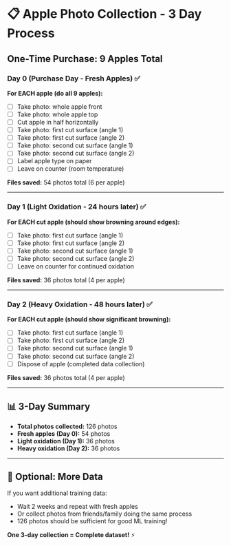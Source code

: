 # 📋 Apple Photo Collection - 3 Day Process

## One-Time Purchase: 9 Apples Total

### Day 0 (Purchase Day - Fresh Apples) ✅
**For EACH apple (do all 9 apples):**
- [ ] Take photo: whole apple front
- [ ] Take photo: whole apple top
- [ ] Cut apple in half horizontally  
- [ ] Take photo: first cut surface (angle 1)
- [ ] Take photo: first cut surface (angle 2)
- [ ] Take photo: second cut surface (angle 1)
- [ ] Take photo: second cut surface (angle 2)
- [ ] Label apple type on paper
- [ ] Leave on counter (room temperature)

**Files saved:** 54 photos total (6 per apple)

---

### Day 1 (Light Oxidation - 24 hours later) ✅
**For EACH cut apple (should show browning around edges):**
- [ ] Take photo: first cut surface (angle 1)
- [ ] Take photo: first cut surface (angle 2)
- [ ] Take photo: second cut surface (angle 1)  
- [ ] Take photo: second cut surface (angle 2)
- [ ] Leave on counter for continued oxidation

**Files saved:** 36 photos total (4 per apple)

---

### Day 2 (Heavy Oxidation - 48 hours later) ✅
**For EACH cut apple (should show significant browning):**
- [ ] Take photo: first cut surface (angle 1)
- [ ] Take photo: first cut surface (angle 2)
- [ ] Take photo: second cut surface (angle 1)
- [ ] Take photo: second cut surface (angle 2)
- [ ] Dispose of apple (completed data collection)

**Files saved:** 36 photos total (4 per apple)

---

## 📊 3-Day Summary  
- **Total photos collected:** 126 photos
- **Fresh apples (Day 0):** 54 photos
- **Light oxidation (Day 1):** 36 photos
- **Heavy oxidation (Day 2):** 36 photos

---

## 🔄 Optional: More Data
If you want additional training data:
- Wait 2 weeks and repeat with fresh apples
- Or collect photos from friends/family doing the same process
- 126 photos should be sufficient for good ML training!

**One 3-day collection = Complete dataset!** ⚡